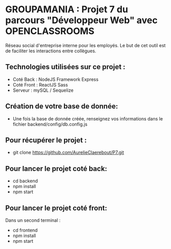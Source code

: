 
# GROUPAMANIA : Projet 7 du parcours "Développeur Web" avec OPENCLASSROOMS

Réseau social d'entreprise interne pour les employés.
Le but de cet outil est de faciliter les interactions entre collègues.

## Technologies utilisées sur ce projet :
* Coté Back : NodeJS Framework Express
* Coté Front : ReactJS Sass
* Serveur : mySQL / Sequelize

## Création de votre base de donnée:
* Une fois la base de donnée créée, renseignez vos informations dans le fichier backend/config/db.config.js 

## Pour récupérer le projet :
* git clone https://github.com/AurelieClaerebout/P7.git

## Pour lancer le projet coté back: 
* cd backend
* npm install
* npm start

## Pour lancer le projet coté front:
Dans un second terminal :
* cd frontend
* npm install
* npm start

